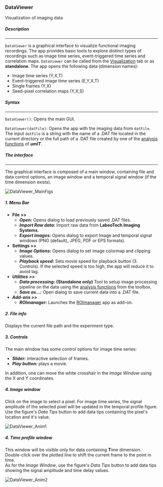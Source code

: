 ### DataViewer
Visualization of imaging data
##### Description
___
```DataViewer``` is a graphical interface to visualize functional imaging recordings. The app provides basic tools to explore distinct types of recordings such as image time series, event-triggered time series and correlation maps. ```DataViewer``` can be called from the [Visualization](/visualization_tab.md) tab or as **standalone**. 
The app opens the following data (dimension names):
* Image time series (Y,X,T)
* Event-triggered image time series (E,Y,X,T)
* Single frames (Y,X)
* Seed-pixel correlation maps (Y,X,S)

##### Syntax
___

```DataViewer()```: Opens the main GUI.   

```DataViewer(datFile)```: Opens the app with the imaging data from ```datFile```. The input ```datFile``` is a string with the name of a .DAT file located in the current directory or the full path of a .DAT file created by one of the [analysis functions](/index.md/#analysisfunctions) of ***umIT***.

##### The interface
___   

The graphical interface is composed of a main window, containing file and data control options, an image window and a temporal signal window (if the time dimension exists).   

![DataViewer_MainFigs](/assets/img/dataviewer_mainFigs.png)


##### 1. Menu Bar
* **File >>**
    * ***Open:***  Opens dialog to load previously saved .DAT files.
    * ***Import Raw data:*** Import raw data from **LabeoTech Imaging Systems**.
    * ***Export images:*** Opens dialog to export Image and temporal signal windows (PNG (default), JPEG, PDF or EPS formats).
* **Settings >>**
    * ***Image Options:*** Opens dialog to set image colormap and clipping values.
    * ***Playback speed:*** Sets movie speed for playback button (3. Controls). If the selected speed is too high, the app will reduce it to avoid lag.
* ***Utilities >>***
    * ***Data processing:*** **(Standalone only)** Tool to setup image processing pipeline on the data using the [analysis functions](/index.md/#analysisfunctions) from the toolbox. 
    *  ***Save as...:*** Open dialog to save current data into a .DAT file.
* ***Add-ons >>***
    * ***ROImanager:*** Launches the [ROImanager](/ROImanager.md) app as add-on.

##### 2. File info
Displays the current file path and the experiment type.
##### 3. Controls
The main window has some control options for image time series: 
* ***Slider:*** interactive selection of frames.
* ***Play button:*** plays a movie.   

In addition, one can move the white crosshair in the *Image Window* using the X and Y coordinates.

##### 4. Image window
Click on the image to select a pixel. For image time series, the signal amplitude of the selected pixel will be updated in the temporal profile figure.   
Use the figure's *Data Tips* button to add data tips containing the pixel's location and it's value.   

<img src="https://s-belanger.github.io/Umit/assets/gifs/dataviewer_imagFig_clicking.gif" alt="DataViewer_Anim1" />

##### 4. Time profile window
This window will be visible only for data containing **T**ime dimension. Double-click over the plotted line to shift the current frame to the point in time.   
As for the *Image Window*, use the figure's *Data Tips* button to add data tips  showing the signal amplitude and time delay values.    

<img src="https://s-belanger.github.io/Umit/assets/gifs/dataviewer_timeFig_clicking.gif" alt="DataViewer_Anim2" />











